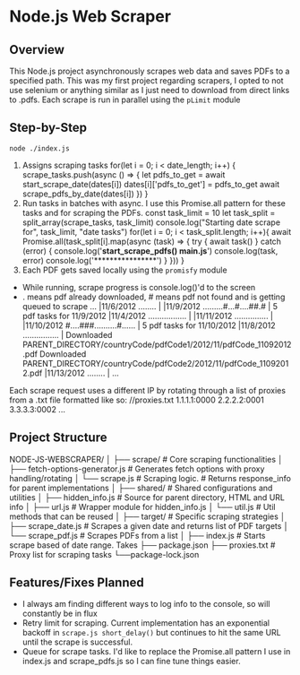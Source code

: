 # Node.js Web Scraper

## Overview
This Node.js project asynchronously scrapes web data and saves PDFs to a specified path. This was my first
project regarding scrapers, I opted to not use selenium or anything similar as I just need to download
from direct links to .pdfs.
Each scrape is run in parallel using the `pLimit` module

## Step-by-Step
`node ./index.js`
1. Assigns scraping tasks
    for(let i = 0; i < date_length; i++) {
        scrape_tasks.push(async () => {
            let pdfs_to_get = await start_scrape_date(dates[i])
            dates[i]['pdfs_to_get'] = pdfs_to_get
            await scrape_pdfs_by_date(dates[i])
        })
    }
2. Run tasks in batches with async. I use this Promise.all pattern for these tasks and for scraping the PDFs.
    const task_limit = 10
    let task_split = split_array(scrape_tasks, task_limit)
    console.log("Starting date scrape for", task_limit, "date tasks")
    for(let i = 0; i < task_split.length; i++){
        await Promise.all(task_split[i].map(async (task) => {
            try {
                await task()
            } catch (error) {
                console.log('********start_scrape_pdfs() main.js********')
                console.log(task, error)
                console.log('****************')
            }
        }))
    }
3. Each PDF gets saved locally using the `promisfy` module

- While running, scrape progress is console.log()'d to the screen 
- . means pdf already downloaded, # means pdf not found and is getting queued to scrape
    ...
    |11/6/2012 ........ |
    |11/9/2012 .........#...#....##.# |
    5 pdf tasks for 11/9/2012
    |11/4/2012 ................. |
    |11/11/2012 ............... |
    |11/10/2012 #....###..........#...... |
    5 pdf tasks for 11/10/2012
    |11/8/2012 ................ |
    Downloaded PARENT_DIRECTORY/countryCode/pdfCode1/2012/11/pdfCode_11092012.pdf
    Downloaded PARENT_DIRECTORY/countryCode/pdfCode2/2012/11/pdfCode_11092012.pdf
    |11/13/2012 ........ |
    ...

Each scrape request uses a different IP by rotating through a list of proxies from a .txt file formatted like so:
    //proxies.txt
    1.1.1.1:0000
    2.2.2.2:0001
    3.3.3.3:0002
    ...

## Project Structure
NODE-JS-WEBSCRAPER/
│
├── scrape/ # Core scraping functionalities
│ ├── fetch-options-generator.js # Generates fetch options with proxy handling/rotating
│ └── scrape.js # Scraping logic. # Returns response_info for parent implementations
│
├── shared/ # Shared configurations and utilities
│ ├── hidden_info.js # Source for parent directory, HTML and URL info
│ ├── url.js # Wrapper module for hidden_info.js
│ └── util.js # Util methods that can be reused
│
├── target/ # Specific scraping strategies
│ ├── scrape_date.js # Scrapes a given date and returns list of PDF targets
│ └── scrape_pdf.js # Scrapes PDFs from a list
│
├── index.js # Starts scrape based of date range. Takes 
├── package.json
├── proxies.txt # Proxy list for scraping tasks
└──package-lock.json

## Features/Fixes Planned
- I always am finding different ways to log info to the console, so will constantly be in flux
- Retry limit for scraping. Current implementation has an exponential backoff in `scrape.js short_delay()` but continues to hit the same URL until the scrape is successful.
- Queue for scrape tasks. I'd like to replace the Promise.all pattern I use in index.js and scrape_pdfs.js so I can fine tune things easier.